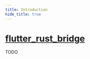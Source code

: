```yaml
---
title: Introduction
hide_title: true
---
```


# [flutter_rust_bridge](https://github.com/fzyzcjy/flutter_rust_bridge)

TODO
